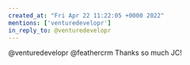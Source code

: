 ```yaml
---
created_at: "Fri Apr 22 11:22:05 +0000 2022"
mentions: ['venturedevelopr']
in_reply_to: @venturedevelopr
---
```


@venturedevelopr @feathercrm Thanks so much JC!